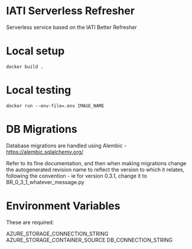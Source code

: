 # IATI Serverless Refresher
Serverless service based on the IATI Better Refresher

# Local setup
```
docker build .
```

# Local testing
```
docker run --env-file=.env IMAGE_NAME
```

# DB Migrations

Database migrations are handled using Alembic - https://alembic.sqlalchemy.org/

Refer to its fine documentation, and then when making migrations change the autogenerated revision name to reflect the version to which it relates, following the convention - ie for version 0.3.1, change it to BR_0_3_1_whatever_message.py

# Environment Variables

These are required:

AZURE_STORAGE_CONNECTION_STRING
AZURE_STORAGE_CONTAINER_SOURCE
DB_CONNECTION_STRING